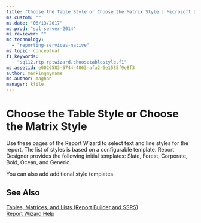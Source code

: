 ```yaml
---
title: "Choose the Table Style or Choose the Matrix Style | Microsoft Docs"
ms.custom: ""
ms.date: "06/13/2017"
ms.prod: "sql-server-2014"
ms.reviewer: ""
ms.technology: 
  - "reporting-services-native"
ms.topic: conceptual
f1_keywords: 
  - "sql12.rtp.rptwizard.choosetablestyle.f1"
ms.assetid: e0026583-5744-4863-afa2-6e1585f9e8f3
author: markingmyname
ms.author: maghan
manager: kfile
---
```

# Choose the Table Style or Choose the Matrix Style
  Use these pages of the Report Wizard to select text and line styles for the report. The list of styles is based on a configurable template. Report Designer provides the following initial templates: Slate, Forest, Corporate, Bold, Ocean, and Generic.  
  
 You can also add additional style templates.  
  
## See Also  
 [Tables, Matrices, and Lists &#40;Report Builder and SSRS&#41;](report-design/create-invoices-and-forms-with-lists-report-builder-and-ssrs.md)   
 [Report Wizard Help](../../2014/reporting-services/report-wizard-help.md)  
  
  
